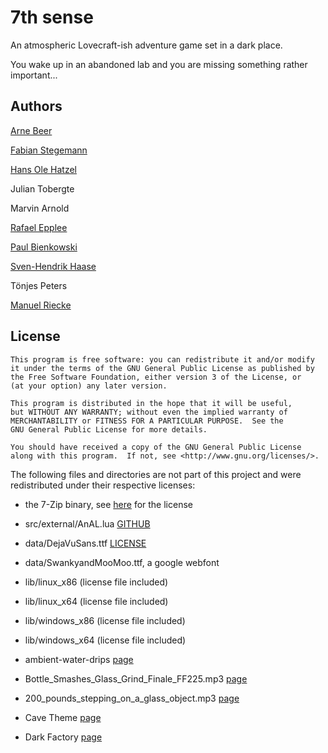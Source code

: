 # 7th sense

An atmospheric Lovecraft-ish adventure game set in a dark place.

You wake up in an abandoned lab and you are missing something rather important... 

## Authors
[Arne Beer](https://github.com/nukesor)

[Fabian Stegemann](https://github.com/zetaron)

[Hans Ole Hatzel](https://github.com/hatzel)

Julian Tobergte

Marvin Arnold

[Rafael Epplee](https://github.com/raffomania)

[Paul Bienkowski](https://github.com/opatut)

[Sven-Hendrik Haase](https://github.com/svenstaro/)

Tönjes Peters

[Manuel Riecke](https://github.com/MrBeast)

## License

    This program is free software: you can redistribute it and/or modify
    it under the terms of the GNU General Public License as published by
    the Free Software Foundation, either version 3 of the License, or
    (at your option) any later version.

    This program is distributed in the hope that it will be useful,
    but WITHOUT ANY WARRANTY; without even the implied warranty of
    MERCHANTABILITY or FITNESS FOR A PARTICULAR PURPOSE.  See the
    GNU General Public License for more details.

    You should have received a copy of the GNU General Public License
    along with this program.  If not, see <http://www.gnu.org/licenses/>.

The following files and directories are not part of this project and were redistributed under their respective licenses:

* the 7-Zip binary, see [here](http://www.7-zip.org/license.txt) for the license
* src/external/AnAL.lua [GITHUB](https://github.com/bartbes/love-misc-libs/tree/master/AnAL)
* data/DejaVuSans.ttf [LICENSE](http://dejavu-fonts.org/wiki/License)
* data/SwankyandMooMoo.ttf, a google webfont
* lib/linux_x86 (license file included)
* lib/linux_x64 (license file included)
* lib/windows_x86 (license file included)
* lib/windows_x64 (license file included)
* ambient-water-drips [page](http://opengameart.org/content/ambient-water-drips)
* Bottle_Smashes_Glass_Grind_Finale_FF225.mp3 [page](http://www.freesound.org/people/martinimeniscus/sounds/164325/)
* 200_pounds_stepping_on_a_glass_object.mp3 [page](http://www.freesound.org/people/Tomlija/sounds/106881/)

* Cave Theme [page](http://opengameart.org/content/cave-theme)
* Dark Factory [page](http://opengameart.org/content/dark-factory)
